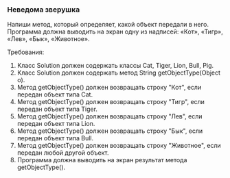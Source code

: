 
### Неведома зверушка

Напиши метод, который определяет, какой объект передали в него.
Программа должна выводить на экран одну из надписей:
&laquo;Кот&raquo;, &laquo;Тигр&raquo;, &laquo;Лев&raquo;, &laquo;Бык&raquo;, &laquo;Животное&raquo;.


Требования:
1.	Класс Solution должен содержать классы Cat, Tiger, Lion, Bull, Pig.
2.	Класс Solution должен содержать метод String getObjectType(Object o).
3.	Метод getObjectType() должен возвращать строку &quot;Кот&quot;, если передан объект типа Cat.
4.	Метод getObjectType() должен возвращать строку &quot;Тигр&quot;, если передан объект типа Tiger.
5.	Метод getObjectType() должен возвращать строку &quot;Лев&quot;, если передан объект типа Lion.
6.	Метод getObjectType() должен возвращать строку &quot;Бык&quot;, если передан объект типа Bull.
7.	Метод getObjectType() должен возвращать строку &quot;Животное&quot;, если передан любой другой объект.
8.	Программа должна выводить на экран результат метода getObjectType().


